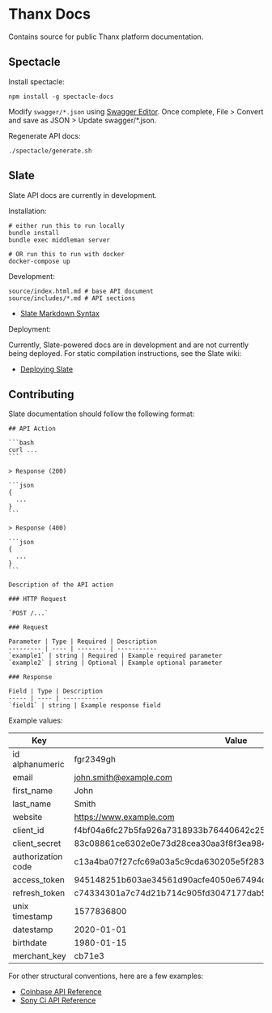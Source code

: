 # Thanx Docs

Contains source for public Thanx platform documentation.

## Spectacle

Install spectacle:

```
npm install -g spectacle-docs
```

Modify `swagger/*.json` using [Swagger Editor](https://editor.swagger.io/). Once
complete, File > Convert and save as JSON > Update swagger/*.json.

Regenerate API docs:

```
./spectacle/generate.sh
```

## Slate

Slate API docs are currently in development.

Installation:

```
# either run this to run locally
bundle install
bundle exec middleman server

# OR run this to run with docker
docker-compose up
```

Development:

```
source/index.html.md # base API document
source/includes/*.md # API sections
```

* [Slate Markdown Syntax](https://github.com/slatedocs/slate/wiki/Markdown-Syntax)

Deployment:

Currently, Slate-powered docs are in development and are not currently being
deployed. For static compilation instructions, see the Slate wiki:

* [Deploying Slate](https://github.com/slatedocs/slate/wiki/Deploying-Slate)

## Contributing

Slate documentation should follow the following format:

    ## API Action

    ```bash
    curl ...
    ```

    > Response (200)

    ```json
    {
      ...
    }
    ```

    > Response (400)

    ```json
    {
      ...
    }
    ```

    Description of the API action

    ### HTTP Request

    `POST /...`

    ### Request

    Parameter | Type | Required | Description
    --------- | ---- | -------- | -----------
    `example1` | string | Required | Example required parameter
    `example2` | string | Optional | Example optional parameter

    ### Response

    Field | Type | Description
    ----- | ---- | -----------
    `field1` | string | Example response field


Example values:

Key | Value
--- | -----
id alphanumeric | fgr2349gh
email | john.smith@example.com
first_name | John
last_name | Smith
website | https://www.example.com
client_id | f4bf04a6fc27b5fa926a7318933b76440642c25cde037d8e867b3d18d771ad86
client_secret | 83c08861ce6302e0e73d28cea30aa3f8f3ea98446e133fde60a86231f50f5c82
authorization code | c13a4ba07f27cfc69a03a5c9cda630205e5f2833331fb761d38eef10c091f371
access_token | 945148251b603ae34561d90acfe4050e67494d6d1e65d4d3d52798407f03c0bd
refresh_token | c74334301a7c74d21b714c905fd3047177dab56de6a86899e6f6b7f71bab7d55
unix timestamp | 1577836800
datestamp | 2020-01-01
birthdate | 1980-01-15
merchant_key | cb71e3

For other structural conventions, here are a few examples:

* [Coinbase API Reference](https://developers.coinbase.com/api/v2)
* [Sony Ci API Reference](https://developers.cimediacloud.com/)
